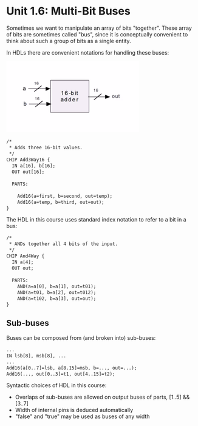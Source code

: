 # Unit 1.6: Multi-Bit Buses

Sometimes we want to manipulate an array of bits "together".
These array of bits are sometimes called "bus", since it is conceptually convenient to think about
such a group of bits as a single entity.

In HDLs there are convenient notations for handling these buses:

<img src="https://github.com/Fadarrizz/nand2tetris/blob/master/screenshots/16-bit%20adder.png" width="350" alt="16-bit adder">

```HDL
/*
 * Adds three 16-bit values.
 */
CHIP Add3Way16 {
  IN a[16], b[16];
  OUT out[16];
  
  PARTS:
    
    Add16(a=first, b=second, out=temp);
    Add16(a=temp, b=third, out=out);
}
```

The HDL in this course uses standard index notation to refer to a bit in a bus:

```HDL
/*
 * ANDs together all 4 bits of the input.
 */
CHIP And4Way {
  IN a[4];
  OUT out;
  
  PARTS:
    AND(a=a[0], b=a[1], out=t01);
    AND(a=t01, b=a[2], out=t012);
    AND(a=t102, b=a[3], out=out);
}
```

## Sub-buses

Buses can be composed from (and broken into) sub-buses:

```HDL
...
IN lsb[8], msb[8], ...
...
Add16(a[0..7]=lsb, a[8.15]=msb, b=..., out=...);
Add16(..., out[0..3]=t1, out[4..15]=t2);
```

Syntactic choices of HDL in this course:
- Overlaps of sub-buses are allowed on output buses of parts, [1..5] && [3..7]
- Width of internal pins is deduced automatically
- "false" and "true" may be used as buses of any width
